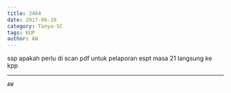 ```yaml
---
title: 2464
date: 2017-06-16
category: Tanya-SC
tags: KUP
author: AW
---
```


ssp apakah perlu di scan pdf untuk pelaporan espt masa 21 langsung ke kpp

---



`AW`
